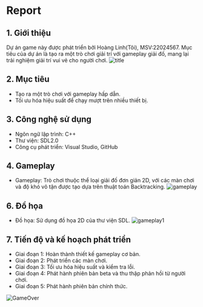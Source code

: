# Report
## 1. Giới thiệu
Dự án game này được phát triển bởi Hoàng Linh(Tôi), MSV:22024567. Mục tiêu của dự án là tạo ra một trò chơi giải trí với gameplay giải đố, mang lại trải nghiệm giải trí vui vẻ cho người chơi.
![title](https://github.com/user-attachments/assets/b904701c-75b3-4ee4-9d4a-d1ba936b0bf6)
## 2. Mục tiêu
- Tạo ra một trò chơi với gameplay hấp dẫn.
- Tối ưu hóa hiệu suất để chạy mượt trên nhiều thiết bị.

## 3. Công nghệ sử dụng
- Ngôn ngữ lập trình: C++
- Thư viện: SDL2.0
- Công cụ phát triển: Visual Studio, GitHub

## 4. Gameplay
- Gameplay: Trò chơi thuộc thể loại giải đố đơn giản 2D, với các màn chơi và độ khó vô tận được tạo dựa trên thuật toán Backtracking.
![gameplay](https://github.com/user-attachments/assets/07b87048-cba9-4b2b-ac7e-39878a5f8086)

## 6. Đồ họa
- Đồ họa: Sử dụng đồ họa 2D của thư viện SDL.
![gameplay1](https://github.com/user-attachments/assets/f22bbe26-4191-49bc-b403-6e51f4c7ac5a)


## 7. Tiến độ và kế hoạch phát triển
- Giai đoạn 1: Hoàn thành thiết kế gameplay cơ bản.
- Giai đoạn 2: Phát triển các màn chơi.
- Giai đoạn 3: Tối ưu hóa hiệu suất và kiểm tra lỗi.
- Giai đoạn 4: Phát hành phiên bản beta và thu thập phản hồi từ người chơi.
- Giai đoạn 5: Phát hành phiên bản chính thức.

![GameOver](https://github.com/user-attachments/assets/11c822d3-f444-4ca3-b02d-28f02145ff4d)
